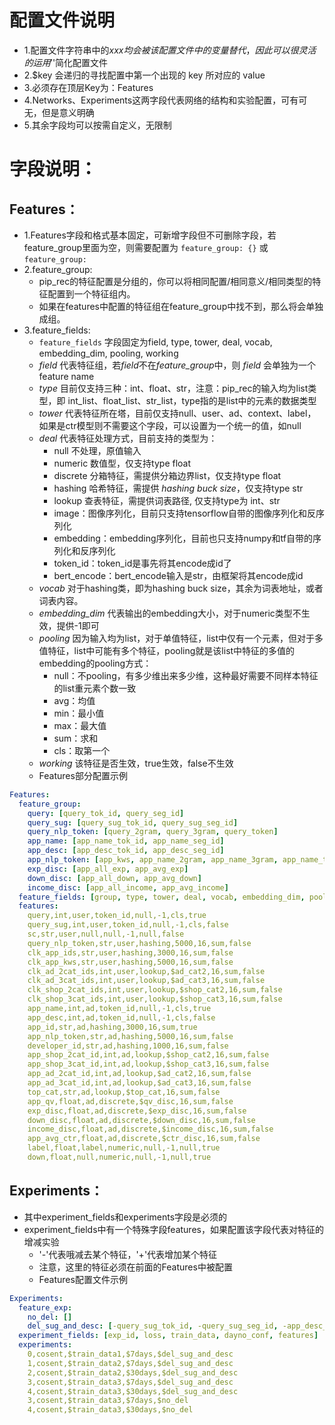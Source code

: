 # 配置文件说明
- 1.配置文件字符串中的$xxx均会被该配置文件中的变量替代，因此可以很灵活的运用'$'简化配置文件
- 2.$key 会递归的寻找配置中第一个出现的 key 所对应的 value
- 3.必须存在顶层Key为：Features
- 4.Networks、Experiments这两字段代表网络的结构和实验配置，可有可无，但是意义明确
- 5.其余字段均可以按需自定义，无限制
# 字段说明：
## Features：
- 1.Features字段和格式基本固定，可新增字段但不可删除字段，若feature_group里面为空，则需要配置为 `feature_group: {}` 或 `feature_group:`
- 2.feature_group:
  - pip_rec的特征配置是分组的，你可以将相同配置/相同意义/相同类型的特征配置到一个特征组内。
  - 如果在features中配置的特征组在feature_group中找不到，那么将会单独成组。
- 3.feature_fields:
  - `feature_fields` 字段固定为field, type, tower, deal, vocab, embedding_dim, pooling, working
  - *field* 代表特征组，若*field*不在*feature_group*中，则 *field* 会单独为一个feature name
  - *type* 目前仅支持三种：int、float、str，注意：pip_rec的输入均为list类型，即 int_list、float_list、str_list，type指的是list中的元素的数据类型
  - *tower* 代表特征所在塔，目前仅支持null、user、ad、context、label，如果是ctr模型则不需要这个字段，可以设置为一个统一的值，如null
  - *deal* 代表特征处理方式，目前支持的类型为：
    - null 不处理，原值输入
    - numeric 数值型，仅支持type float
    - discrete 分箱特征，需提供分箱边界list，仅支持type float
    - hashing 哈希特征，需提供 *hashing buck size*，仅支持type str
    - lookup 查表特征，需提供词表路径, 仅支持type为 int、str
    - image：图像序列化，目前只支持tensorflow自带的图像序列化和反序列化
    - embedding：embedding序列化，目前也只支持numpy和tf自带的序列化和反序列化
    - token_id：token_id是事先将其encode成id了
    - bert_encode：bert_encode输入是str，由框架将其encode成id
  - *vocab* 对于hashing类，即为hashing buck size，其余为词表地址，或者词表内容。
  - *embedding_dim* 代表输出的embedding大小，对于numeric类型不生效，提供-1即可
  - *pooling* 因为输入均为list，对于单值特征，list中仅有一个元素，但对于多值特征，list中可能有多个特征，pooling就是该list中特征的多值的embedding的pooling方式：
    - null：不pooling，有多少维出来多少维，这种最好需要不同样本特征的list重元素个数一致
    - avg：均值
    - min：最小值
    - max：最大值
    - sum：求和
    - cls：取第一个
  - *working* 该特征是否生效，true生效，false不生效
  - Features部分配置示例
```yaml
Features:
  feature_group:
    query: [query_tok_id, query_seg_id]
    query_sug: [query_sug_tok_id, query_sug_seg_id]
    query_nlp_token: [query_2gram, query_3gram, query_token]
    app_name: [app_name_tok_id, app_name_seg_id]
    app_desc: [app_desc_tok_id, app_desc_seg_id]
    app_nlp_token: [app_kws, app_name_2gram, app_name_3gram, app_name_token, app_desc_token]
    exp_disc: [app_all_exp, app_avg_exp]
    down_disc: [app_all_down, app_avg_down]
    income_disc: [app_all_income, app_avg_income]
  feature_fields: [group, type, tower, deal, vocab, embedding_dim, pooling, working]
  features:
    query,int,user,token_id,null,-1,cls,true
    query_sug,int,user,token_id,null,-1,cls,false
    sc,str,user,null,null,-1,null,false
    query_nlp_token,str,user,hashing,5000,16,sum,false
    clk_app_ids,str,user,hashing,3000,16,sum,false
    clk_app_kws,str,user,hashing,5000,16,sum,false
    clk_ad_2cat_ids,int,user,lookup,$ad_cat2,16,sum,false
    clk_ad_3cat_ids,int,user,lookup,$ad_cat3,16,sum,false
    clk_shop_2cat_ids,int,user,lookup,$shop_cat2,16,sum,false
    clk_shop_3cat_ids,int,user,lookup,$shop_cat3,16,sum,false
    app_name,int,ad,token_id,null,-1,cls,true
    app_desc,int,ad,token_id,null,-1,cls,false
    app_id,str,ad,hashing,3000,16,sum,true
    app_nlp_token,str,ad,hashing,5000,16,sum,false
    developer_id,str,ad,hashing,1000,16,sum,false
    app_shop_2cat_id,int,ad,lookup,$shop_cat2,16,sum,false
    app_shop_3cat_id,int,ad,lookup,$shop_cat3,16,sum,false
    app_ad_2cat_id,int,ad,lookup,$ad_cat2,16,sum,false
    app_ad_3cat_id,int,ad,lookup,$ad_cat3,16,sum,false
    top_cat,str,ad,lookup,$top_cat,16,sum,false
    app_qv,float,ad,discrete,$qv_disc,16,sum,false
    exp_disc,float,ad,discrete,$exp_disc,16,sum,false
    down_disc,float,ad,discrete,$down_disc,16,sum,false
    income_disc,float,ad,discrete,$income_disc,16,sum,false
    app_avg_ctr,float,ad,discrete,$ctr_disc,16,sum,false
    label,float,label,numeric,null,-1,null,true
    down,float,null,numeric,null,-1,null,true
```
## Experiments：
- 其中experiment_fields和experiments字段是必须的
- experiment_fields中有一个特殊字段features，如果配置该字段代表对特征的增减实验
  - '-'代表哦减去某个特征，'+'代表增加某个特征
  - 注意，这里的特征必须在前面的Features中被配置
  - Features配置文件示例
```yaml
Experiments:
  feature_exp:
    no_del: []
    del_sug_and_desc: [-query_sug_tok_id, -query_sug_seg_id, -app_desc_tok_id, -app_desc_seg_id]
  experiment_fields: [exp_id, loss, train_data, dayno_conf, features]
  experiments:
    0,cosent,$train_data1,$7days,$del_sug_and_desc
    1,cosent,$train_data2,$7days,$del_sug_and_desc
    2,cosent,$train_data2,$30days,$del_sug_and_desc
    3,cosent,$train_data3,$7days,$del_sug_and_desc
    4,cosent,$train_data3,$30days,$del_sug_and_desc
    3,cosent,$train_data3,$7days,$no_del
    4,cosent,$train_data3,$30days,$no_del
```